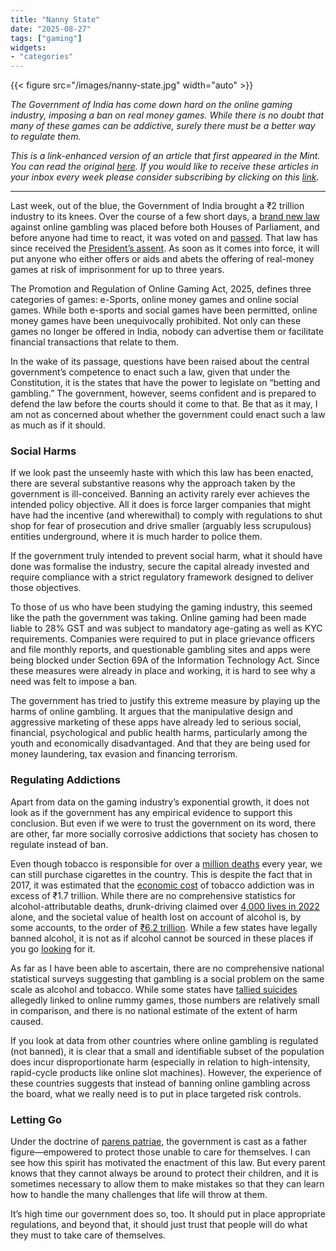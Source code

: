 ```yaml
---
title: "Nanny State"
date: "2025-08-27"
tags: ["gaming"]
widgets: 
- "categories"
---
```


{{< figure src="/images/nanny-state.jpg" width="auto" >}}

_The Government of India has come down hard on the online gaming industry, imposing a ban on real money games. While there is no doubt that many of these games can be addictive, surely there must be a better way to regulate them._

<!--more-->
_This is a link-enhanced version of an article that first appeared in the Mint. You can read the original [here](https://www.livemint.com/opinion/online-views/online-gambling-law-india-promotion-and-regulation-of-online-gaming-act-2025-real-money-games-ban-esports-gst-kyc-it-act-11756103825309.html). If you would like to receive these articles in your inbox every week please consider subscribing by clicking on this [link](https://paragraph.xyz/@exmachina)._

---

Last week, out of the blue, the Government of India brought a ₹2 trillion industry to its knees. Over the course of a few short days, a [brand new law](https://prsindia.org/files/bills_acts/bills_parliament/2025/Bill_Text-Online_Gaming_Bill_2025.pdf) against online gambling was placed before both Houses of Parliament, and before anyone had time to react, it was voted on and [passed](https://www.reuters.com/world/india/india-passes-bill-ban-money-based-online-games-app-shutdowns-loom-2025-08-21/?utm_source=chatgpt.com). That law has since received the [President’s assent](https://www.hindustantimes.com/india-news/online-gaming-bill-gets-president-murmus-assent-becomes-law-101755867490592.html?utm_source=chatgpt.com). As soon as it comes into force, it will put anyone who either offers or aids and abets the offering of real-money games at risk of imprisonment for up to three years.

The Promotion and Regulation of Online Gaming Act, 2025, defines three categories of games: e-Sports, online money games and online social games. While both e-sports and social games have been permitted, online money games have been unequivocally prohibited. Not only can these games no longer be offered in India, nobody can advertise them or facilitate financial transactions that relate to them.

In the wake of its passage, questions have been raised about the central government’s competence to enact such a law, given that under the Constitution, it is the states that have the power to legislate on “betting and gambling.” The government, however, seems confident and is prepared to defend the law before the courts should it come to that. Be that as it may, I am not as concerned about whether the government could enact such a law as much as if it should.

### Social Harms

If we look past the unseemly haste with which this law has been enacted, there are several substantive reasons why the approach taken by the government is ill-conceived. Banning an activity rarely ever achieves the intended policy objective. All it does is force larger companies that might have had the incentive (and wherewithal) to comply with regulations to shut shop for fear of prosecution and drive smaller (arguably less scrupulous) entities underground, where it is much harder to police them.

If the government truly intended to prevent social harm, what it should have done was formalise the industry, secure the capital already invested and require compliance with a strict regulatory framework designed to deliver those objectives.

To those of us who have been studying the gaming industry, this seemed like the path the government was taking. Online gaming had been made liable to 28% GST and was subject to mandatory age-gating as well as KYC requirements. Companies were required to put in place grievance officers and file monthly reports, and questionable gambling sites and apps were being blocked under Section 69A of the Information Technology Act. Since these measures were already in place and working, it is hard to see why a need was felt to impose a ban.

The government has tried to justify this extreme measure by playing up the harms of online gambling. It argues that the manipulative design and aggressive marketing of these apps have already led to serious social, financial, psychological and public health harms, particularly among the youth and economically disadvantaged. And that they are being used for money laundering, tax evasion and financing terrorism.

### Regulating Addictions

Apart from data on the gaming industry’s exponential growth, it does not look as if the government has any empirical evidence to support this conclusion. But even if we were to trust the government on its word, there are other, far more socially corrosive addictions that society has chosen to regulate instead of ban. 

Even though tobacco is responsible for over a [million deaths](https://www.tobaccopreventioncessation.com/Tobacco-use-among-Indian-states-Key-findings-from-the-latest-demographic-health-survey%2C132466%2C0%2C2.html?utm_source=chatgpt.com) every year, we can still purchase cigarettes in the country. This is despite the fact that in 2017, it was estimated that the [economic cost](https://pubmed.ncbi.nlm.nih.gov/32805055/) of tobacco addiction was in excess of ₹1.7 trillion. While there are no comprehensive statistics for alcohol-attributable deaths, drunk-driving claimed over [4,000 lives in 2022](https://morth.nic.in/sites/default/files/Road-Accident-in-India-2023-Publications.pdf) alone, and the societal value of health lost on account of alcohol is, by some accounts, to the order of [₹6.2 trillion](https://onlinelibrary.wiley.com/doi/abs/10.1111/dar.13932?). While a few states have legally banned alcohol, it is not as if alcohol cannot be sourced in these places if you go [looking](https://www.abc.net.au/news/2025-03-11/india-deadly-prohibition-state-bihar/105010860?utm_source=chatgpt.com) for it.

As far as I have been able to ascertain, there are no comprehensive national statistical surveys suggesting that gambling is a social problem on the same scale as alcohol and tobacco. While some states have [tallied suicides](https://theprint.in/india/40-suicides-in-3-yrs-as-dmk-governor-clash-over-ban-online-gambling-takes-deadly-toll-in-tn/1449074/?utm_source=chatgpt.com) allegedly linked to online rummy games, those numbers are relatively small in comparison, and there is no national estimate of the extent of harm caused. 

If you look at data from other countries where online gambling is regulated (not banned), it is clear that a small and identifiable subset of the population does incur disproportionate harm (especially in relation to high-intensity, rapid-cycle products like online slot machines). However, the experience of these countries suggests that instead of banning online gambling across the board, what we really need is to put in place targeted risk controls.

### Letting Go

Under the doctrine of [parens patriae](https://www.law.cornell.edu/wex/parens_patriae?utm_source=chatgpt.com), the government is cast as a father figure—empowered to protect those unable to care for themselves. I can see how this spirit has motivated the enactment of this law. But every parent knows that they cannot always be around to protect their children, and it is sometimes necessary to allow them to make mistakes so that they can learn how to handle the many challenges that life will throw at them. 

It’s high time our government does so, too. It should put in place appropriate regulations, and beyond that, it should just trust that people will do what they must to take care of themselves.